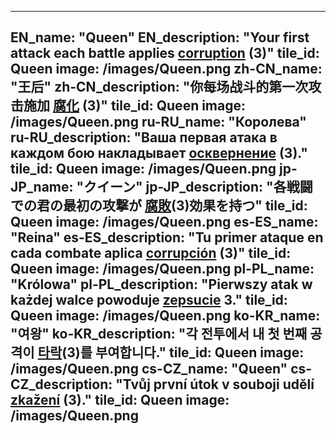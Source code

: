 ---

EN_name: "Queen"
EN_description: "Your first attack each battle applies  <u>corruption</u> (3)"
tile_id: Queen
image: /images/Queen.png
zh-CN_name: "王后"
zh-CN_description: "你每场战斗的第一次攻击施加 <u>腐化</u> (3)"
tile_id: Queen
image: /images/Queen.png
ru-RU_name: "Королева"
ru-RU_description: "Ваша первая атака в каждом бою накладывает  <u>осквернение</u> (3)."
tile_id: Queen
image: /images/Queen.png
jp-JP_name: "クイーン"
jp-JP_description: "各戦闘での君の最初の攻撃が <u>腐敗</u>(3)効果を持つ"
tile_id: Queen
image: /images/Queen.png
es-ES_name: "Reina"
es-ES_description: "Tu primer ataque en cada combate aplica  <u>corrupción</u> (3)"
tile_id: Queen
image: /images/Queen.png
pl-PL_name: "Królowa"
pl-PL_description: "Pierwszy atak w każdej walce powoduje  <u>zepsucie</u> 3."
tile_id: Queen
image: /images/Queen.png
ko-KR_name: "여왕"
ko-KR_description: "각 전투에서 내 첫 번째 공격이  <u>타락</u>(3)를 부여합니다."
tile_id: Queen
image: /images/Queen.png
cs-CZ_name: "Queen"
cs-CZ_description: "Tvůj první útok v souboji udělí  <u>zkažení</u> (3)."
tile_id: Queen
image: /images/Queen.png
---